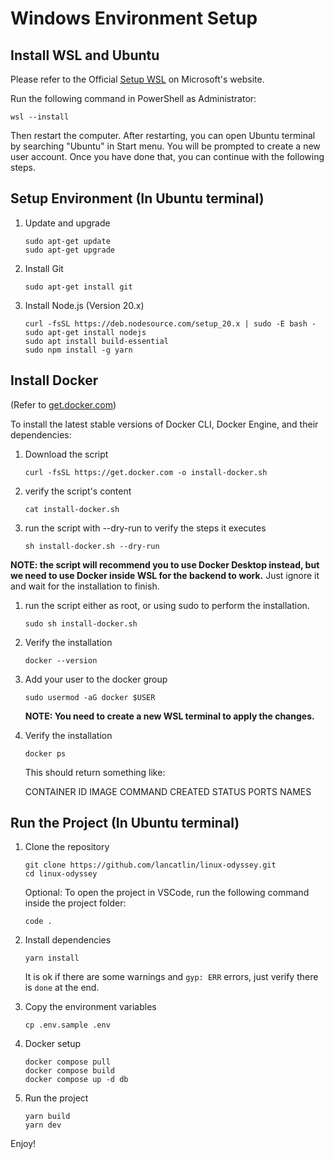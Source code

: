 # Windows Environment Setup

## Install WSL and Ubuntu

Please refer to the Official [Setup WSL](https://learn.microsoft.com/en-us/windows/wsl/setup/environment) on Microsoft's website.

Run the following command in PowerShell as Administrator:

    wsl --install

Then restart the computer. After restarting, you can open Ubuntu terminal by searching "Ubuntu" in Start menu. You will be prompted to create a new user account. Once you have done that, you can continue with the following steps.

## Setup Environment (In Ubuntu terminal)

1. Update and upgrade

   ```
   sudo apt-get update
   sudo apt-get upgrade
   ```

1. Install Git

   ```
   sudo apt-get install git
   ```

1. Install Node.js (Version 20.x)

   ```
   curl -fsSL https://deb.nodesource.com/setup_20.x | sudo -E bash -
   sudo apt-get install nodejs
   sudo apt install build-essential
   sudo npm install -g yarn
   ```

## Install Docker

(Refer to [get.docker.com](https://get.docker.com/))

To install the latest stable versions of Docker CLI, Docker Engine, and their
dependencies:

1. Download the script

   ```
   curl -fsSL https://get.docker.com -o install-docker.sh
   ```

1. verify the script's content

   ```
   cat install-docker.sh
   ```

1. run the script with --dry-run to verify the steps it executes

   ```
   sh install-docker.sh --dry-run
   ```

**NOTE: the script will recommend you to use Docker Desktop instead, but we need to use Docker inside WSL for the backend to work.** Just ignore it and wait for the installation to finish.

1. run the script either as root, or using sudo to perform the installation.

   ```
   sudo sh install-docker.sh
   ```

1. Verify the installation

   ```
   docker --version
   ```

1. Add your user to the docker group

   ```
   sudo usermod -aG docker $USER
   ```

   **NOTE: You need to create a new WSL terminal to apply the changes.**

1. Verify the installation

   ```
   docker ps
   ```
   This should return something like:

   CONTAINER ID   IMAGE     COMMAND   CREATED   STATUS    PORTS     NAMES

## Run the Project (In Ubuntu terminal)

1.  Clone the repository

    ```
    git clone https://github.com/lancatlin/linux-odyssey.git
    cd linux-odyssey
    ```

    Optional: To open the project in VSCode, run the following command inside the project folder:

    ```
    code .
    ```

1. Install dependencies

    ```
    yarn install
    ```
    It is ok if there are some warnings and `gyp: ERR` errors, just verify there is `done` at the end.

1. Copy the environment variables

    ```
    cp .env.sample .env
    ```

1.  Docker setup

    ```
    docker compose pull
    docker compose build
    docker compose up -d db
    ```

    <!-- Check folder ./config exist and is empty -->
    <!-- Check .env file exist -->

1.  Run the project

    ```
    yarn build
    yarn dev
    ```

    <!-- Check ./config/ssh_key.pub is a file not a folder -->

Enjoy!